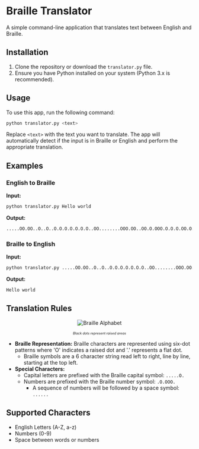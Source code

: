 # Braille Translator

A simple command-line application that translates text between English and Braille.

## Installation

1. Clone the repository or download the `translator.py` file.
2. Ensure you have Python installed on your system (Python 3.x is recommended).

## Usage

To use this app, run the following command:

```bash
python translator.py <text>
```

Replace `<text>` with the text you want to translate. The app will automatically detect if the input is in Braille or English and perform the appropriate translation.

## Examples

### English to Braille

**Input:**
```bash
python translator.py Hello world
```
**Output:**
```bash
.....OO.OO..O..O..O.O.O.O.O.O.O..OO........OOO.OO..OO.O.OOO.O.O.O.OO.O..
```

### Braille to English

**Input:**
```bash
python translator.py .....OO.OO..O..O..O.O.O.O.O.O.O..OO........OOO.OO..OO.O.OOO.O.O.O.OO.O..
```
**Output:**
```bash
Hello world
```

## Translation Rules

<p align='center'>
  <img src='../braille.jpg' alt='Braille Alphabet' />
</p>
<p align='center'>
  <em style='font-size:xx-small;'>Black dots represent raised areas</em>
</p>

- **Braille Representation:** Braille characters are represented using six-dot patterns where 'O' indicates a raised dot and '.' represents a flat dot.
  - Braille symbols are a 6 character string read left to right, line by line, starting at the top left.  
- **Special Characters:**
  - Capital letters are prefixed with the Braille capital symbol: `.....O.`
  - Numbers are prefixed with the Braille number symbol: `.O.OOO.`
    - A sequence of numbers will be followed by a space symbol: `......`

## Supported Characters

- English Letters (A-Z, a-z)
- Numbers (0-9)
- Space between words or numbers
